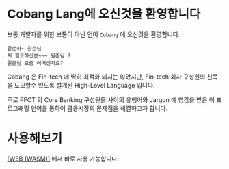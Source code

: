 # Cobang Lang에 오신것을 환영합니다
보통 개발자를 위한 보통이 아닌 언어 `Cobang` 에 오신것을 환영합니다. 
```
알로하~ 원준님
저 필요하신분~~~ 원준님 ?
원준님 요즘 어떠신가요?
```

Cobang 은 Fin-tech 에 딱히 최적화 되지는 않았지만, Fin-tech 회사 구성원의 친목을 도모할수 있도록 설계된 High-Level Language 입니다. 

주로 PFCT 의 Core Banking 구성원들 사이의 유행어와 Jargon 에 영감을 받은 이 프로그래밍 언어를 통하여 금융시장의 문제점을 해결하고자 합니다.


# 사용해보기
[[WEB (WASM)]](https://lee-wonjun.github.io/CobangLang/) 에서 바로 사용 가능합니다.
